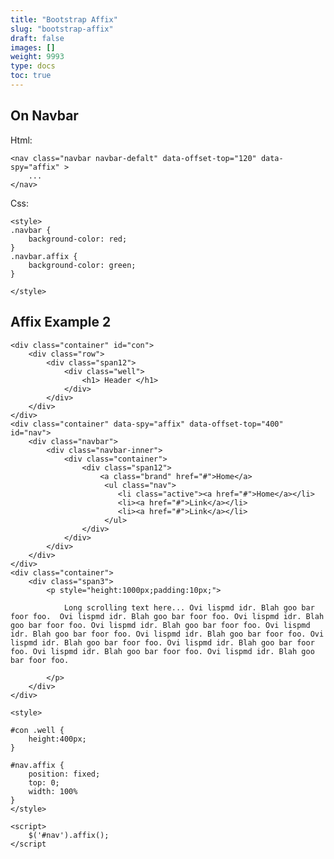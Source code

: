 ```yaml
---
title: "Bootstrap Affix"
slug: "bootstrap-affix"
draft: false
images: []
weight: 9993
type: docs
toc: true
---
```


## On Navbar
Html:

    <nav class="navbar navbar-defalt" data-offset-top="120" data-spy="affix" >
        ...
    </nav>

Css:

    <style>
    .navbar {
        background-color: red;
    }
    .navbar.affix {
        background-color: green;
    }

    </style>

## Affix Example 2
    <div class="container" id="con">
        <div class="row">
            <div class="span12">
                <div class="well">
                    <h1> Header </h1>               
                </div>
            </div>
        </div>
    </div>
    <div class="container" data-spy="affix" data-offset-top="400" id="nav">
        <div class="navbar">
            <div class="navbar-inner">
                <div class="container">
                    <div class="span12">
                        <a class="brand" href="#">Home</a>
                         <ul class="nav">
                            <li class="active"><a href="#">Home</a></li>
                            <li><a href="#">Link</a></li>
                            <li><a href="#">Link</a></li>
                         </ul>
                    </div>
                </div> 
            </div> 
        </div> 
    </div>
    <div class="container">
        <div class="span3">
            <p style="height:1000px;padding:10px;">
              
                Long scrolling text here... Ovi lispmd idr. Blah goo bar foor foo.  Ovi lispmd idr. Blah goo bar foor foo. Ovi lispmd idr. Blah goo bar foor foo. Ovi lispmd idr. Blah goo bar foor foo. Ovi lispmd idr. Blah goo bar foor foo. Ovi lispmd idr. Blah goo bar foor foo. Ovi lispmd idr. Blah goo bar foor foo. Ovi lispmd idr. Blah goo bar foor foo. Ovi lispmd idr. Blah goo bar foor foo. Ovi lispmd idr. Blah goo bar foor foo.
                
            </p>
        </div>
    </div>
    
    <style>

    #con .well {
        height:400px;
    }
    
    #nav.affix {
        position: fixed;
        top: 0;
        width: 100%
    }
    </style>

    <script>
        $('#nav').affix();
    </script




